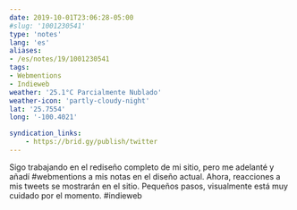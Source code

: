 ```yaml
---
date: 2019-10-01T23:06:28-05:00
#slug: '1001230541'
type: 'notes'
lang: 'es'
aliases:
- /es/notes/19/1001230541
tags:
- Webmentions
- Indieweb
weather: '25.1°C Parcialmente Nublado'
weather-icon: 'partly-cloudy-night'
lat: '25.7554'
long: '-100.4021'

syndication_links:
    - https://brid.gy/publish/twitter
---
```

Sigo trabajando en el rediseño completo de mi sitio, pero me  adelanté y añadí #webmentions a mis notas en el diseño actual.
Ahora, reacciones a mis tweets se mostrarán en el sitio. Pequeños pasos, visualmente está muy cuidado por el momento. #indieweb
